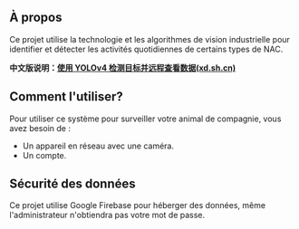 ## À propos
Ce projet utilise la technologie et les algorithmes de vision industrielle pour identifier et détecter les activités quotidiennes de certains types de NAC.

**中文版说明：[使用 YOLOv4 检测目标并远程查看数据(xd.sh.cn)](https://xd.sh.cn/pje-nac/)**

## Comment l'utiliser?

Pour utiliser ce système pour surveiller votre animal de compagnie, vous avez besoin de :

- Un appareil en réseau avec une caméra. 
- Un compte.

## Sécurité des données

Ce projet utilise Google Firebase pour héberger des données, même l'administrateur n'obtiendra pas votre mot de passe.